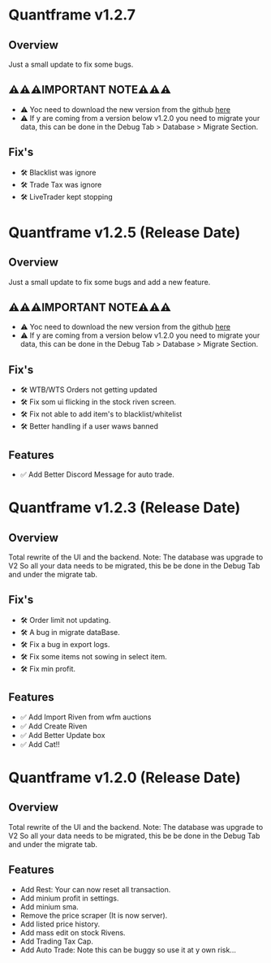 # Quantframe v1.2.7

## Overview

Just a small update to fix some bugs.

## ⚠️⚠️⚠️IMPORTANT NOTE⚠️⚠️⚠️

- ⚠️ Yoc need to download the new version from the github [here](https://github.com/Kenya-DK/quantframe-react/releases/tag/v1.2.5)
- ⚠️ If y are coming from a version below v1.2.0 you need to migrate your data, this can be done in the Debug Tab > Database > Migrate Section.

## Fix's

- 🛠️ Blacklist was ignore
- 🛠️ Trade Tax was ignore
- 🛠️ LiveTrader kept stopping

# Quantframe v1.2.5 (Release Date)

## Overview

Just a small update to fix some bugs and add a new feature.

## ⚠️⚠️⚠️IMPORTANT NOTE⚠️⚠️⚠️

- ⚠️ Yoc need to download the new version from the github [here](https://github.com/Kenya-DK/quantframe-react/releases/tag/v1.2.5)
- ⚠️ If y are coming from a version below v1.2.0 you need to migrate your data, this can be done in the Debug Tab > Database > Migrate Section.

## Fix's

- 🛠️ WTB/WTS Orders not getting updated
- 🛠️ Fix som ui flicking in the stock riven screen.
- 🛠️ Fix not able to add item's to blacklist/whitelist
- 🛠️ Better handling if a user waws banned

## Features

- ✅ Add Better Discord Message for auto trade.

# Quantframe v1.2.3 (Release Date)

## Overview

Total rewrite of the UI and the backend.
Note: The database was upgrade to V2
So all your data needs to be migrated, this be be done in the Debug Tab and under the migrate tab.

## Fix's

- 🛠️ Order limit not updating.
- 🛠️ A bug in migrate dataBase.
- 🛠️ Fix a bug in export logs.
- 🛠️ Fix some items not sowing in select item.
- 🛠️ Fix min profit.

## Features

- ✅ Add Import Riven from wfm auctions
- ✅ Add Create Riven
- ✅ Add Better Update box
- ✅ Add Cat!!

# Quantframe v1.2.0 (Release Date)

## Overview

Total rewrite of the UI and the backend.
Note: The database was upgrade to V2
So all your data needs to be migrated, this be be done in the Debug Tab and under the migrate tab.

## Features

- Add Rest: Your can now reset all transaction.
- Add minium profit in settings.
- Add minium sma.
- Remove the price scraper (It is now server).
- Add listed price history.
- Add mass edit on stock Rivens.
- Add Trading Tax Cap.
- Add Auto Trade: Note this can be buggy so use it at y own risk...
